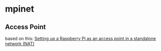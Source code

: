 # mpinet

## Access Point


based on this: [Setting up a Raspberry Pi as an access point in a standalone network (NAT)](https://www.raspberrypi.org/documentation/configuration/wireless/access-point.md)




